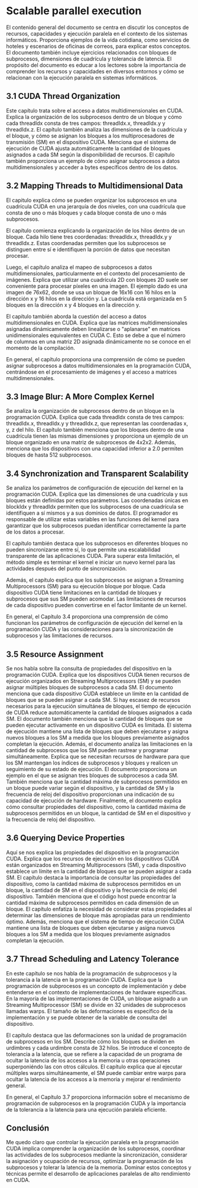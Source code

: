 # Scalable parallel execution

El contenido general del documento se centra en discutir los conceptos de recursos, capacidades y ejecución paralela en el contexto de los sistemas informáticos. Proporciona ejemplos de la vida cotidiana, como servicios de hoteles y escenarios de oficinas de correos, para explicar estos conceptos. El documento también incluye ejercicios relacionados con bloques de subprocesos, dimensiones de cuadrícula y tolerancia de latencia. El propósito del documento es educar a los lectores sobre la importancia de comprender los recursos y capacidades en diversos entornos y cómo se relacionan con la ejecución paralela en sistemas informáticos.

## 3.1 CUDA Thread Organization 

Este capítulo trata sobre el acceso a datos multidimensionales en CUDA. Explica la organización de los subprocesos dentro de un bloque y cómo cada threadIdx consta de tres campos: threadIdx.x, threadIdx.y y threadIdx.z. El capítulo también analiza las dimensiones de la cuadrícula y el bloque, y cómo se asignan los bloques a los multiprocesadores de transmisión (SM) en el dispositivo CUDA. Menciona que el sistema de ejecución de CUDA ajusta automáticamente la cantidad de bloques asignados a cada SM según la disponibilidad de recursos. El capítulo también proporciona un ejemplo de cómo asignar subprocesos a datos multidimensionales y acceder a bytes específicos dentro de los datos.

## 3.2 Mapping Threads to Multidimensional Data 

El capitulo explica cómo se pueden organizar los subprocesos en una cuadrícula CUDA en una jerarquía de dos niveles, con una cuadrícula que consta de uno o más bloques y cada bloque consta de uno o más subprocesos.

El capítulo comienza explicando la organización de los hilos dentro de un bloque. Cada hilo tiene tres coordenadas: threadIdx.x, threadIdx.y y threadIdx.z. Estas coordenadas permiten que los subprocesos se distinguen entre sí e identifiquen la porción de datos que necesitan procesar.

Luego, el capítulo analiza el mapeo de subprocesos a datos multidimensionales, particularmente en el contexto del procesamiento de imágenes. Explica que utilizar una cuadrícula 2D con bloques 2D suele ser conveniente para procesar píxeles en una imagen. El ejemplo dado es una imagen de 76x62, donde se usa un bloque de 16x16 con 16 hilos en la dirección x y 16 hilos en la dirección y. La cuadrícula está organizada en 5 bloques en la dirección x y 4 bloques en la dirección y.

El capítulo también aborda la cuestión del acceso a datos multidimensionales en CUDA. Explica que las matrices multidimensionales asignadas dinámicamente deben linealizarse o "aplanarse" en matrices unidimensionales equivalentes en CUDA C. Esto se debe a que el número de columnas en una matriz 2D asignada dinámicamente no se conoce en el momento de la compilación.

En general, el capítulo proporciona una comprensión de cómo se pueden asignar subprocesos a datos multidimensionales en la programación CUDA, centrándose en el procesamiento de imágenes y el acceso a matrices multidimensionales.

## 3.3 Image Blur: A More Complex Kernel 

Se analiza la organización de subprocesos dentro de un bloque en la programación CUDA. Explica que cada threadIdx consta de tres campos: threadIdx.x, threadIdx.y y threadIdx.z, que representan las coordenadas x, y, z del hilo. El capítulo también menciona que los bloques dentro de una cuadrícula tienen las mismas dimensiones y proporciona un ejemplo de un bloque organizado en una matriz de subprocesos de 4x2x2. Además, menciona que los dispositivos con una capacidad inferior a 2.0 permiten bloques de hasta 512 subprocesos.

## 3.4 Synchronization and Transparent Scalability 

Se analiza los parámetros de configuración de ejecución del kernel en la programación CUDA. Explica que las dimensiones de una cuadrícula y sus bloques están definidas por estos parámetros. Las coordenadas únicas en blockIdx y threadIdx permiten que los subprocesos de una cuadrícula se identifiquen a sí mismos y a sus dominios de datos. El programador es responsable de utilizar estas variables en las funciones del kernel para garantizar que los subprocesos puedan identificar correctamente la parte de los datos a procesar.

El capítulo también destaca que los subprocesos en diferentes bloques no pueden sincronizarse entre sí, lo que permite una escalabilidad transparente de las aplicaciones CUDA. Para superar esta limitación, el método simple es terminar el kernel e iniciar un nuevo kernel para las actividades después del punto de sincronización.

Además, el capítulo explica que los subprocesos se asignan a Streaming Multiprocessors (SM) para su ejecución bloque por bloque. Cada dispositivo CUDA tiene limitaciones en la cantidad de bloques y subprocesos que sus SM pueden acomodar. Las limitaciones de recursos de cada dispositivo pueden convertirse en el factor limitante de un kernel.

En general, el Capítulo 3.4 proporciona una comprensión de cómo funcionan los parámetros de configuración de ejecución del kernel en la programación CUDA y las consideraciones para la sincronización de subprocesos y las limitaciones de recursos.

## 3.5 Resource Assignment 

Se nos habla sobre lla consulta de propiedades del dispositivo en la programación CUDA. Explica que los dispositivos CUDA tienen recursos de ejecución organizados en Streaming Multiprocessors (SM) y se pueden asignar múltiples bloques de subprocesos a cada SM. El documento menciona que cada dispositivo CUDA establece un límite en la cantidad de bloques que se pueden asignar a cada SM. Si hay escasez de recursos necesarios para la ejecución simultánea de bloques, el tiempo de ejecución de CUDA reduce automáticamente la cantidad de bloques asignados a cada SM. El documento también menciona que la cantidad de bloques que se pueden ejecutar activamente en un dispositivo CUDA es limitada. El sistema de ejecución mantiene una lista de bloques que deben ejecutarse y asigna nuevos bloques a los SM a medida que los bloques previamente asignados completan la ejecución. Además, el documento analiza las limitaciones en la cantidad de subprocesos que los SM pueden rastrear y programar simultáneamente. Explica que se necesitan recursos de hardware para que los SM mantengan los índices de subprocesos y bloques y realicen un seguimiento de su estado de ejecución. El documento proporciona un ejemplo en el que se asignan tres bloques de subprocesos a cada SM. También menciona que la cantidad máxima de subprocesos permitidos en un bloque puede variar según el dispositivo, y la cantidad de SM y la frecuencia de reloj del dispositivo proporcionan una indicación de su capacidad de ejecución de hardware. Finalmente, el documento explica cómo consultar propiedades del dispositivo, como la cantidad máxima de subprocesos permitidos en un bloque, la cantidad de SM en el dispositivo y la frecuencia de reloj del dispositivo.

## 3.6 Querying Device Properties

Aquí se nos explica las  propiedades del dispositivo en la programación CUDA. Explica que los recursos de ejecución en los dispositivos CUDA están organizados en Streaming Multiprocessors (SM), y cada dispositivo establece un límite en la cantidad de bloques que se pueden asignar a cada SM. El capítulo destaca la importancia de consultar las propiedades del dispositivo, como la cantidad máxima de subprocesos permitidos en un bloque, la cantidad de SM en el dispositivo y la frecuencia de reloj del dispositivo. También menciona que el código host puede encontrar la cantidad máxima de subprocesos permitidos en cada dimensión de un bloque. El capítulo enfatiza la necesidad de considerar estas propiedades al determinar las dimensiones de bloque más apropiadas para un rendimiento óptimo. Además, menciona que el sistema de tiempo de ejecución CUDA mantiene una lista de bloques que deben ejecutarse y asigna nuevos bloques a los SM a medida que los bloques previamente asignados completan la ejecución.

## 3.7 Thread Scheduling and Latency Tolerance

En este capítulo se nos habla de la programación de subprocesos y la tolerancia a la latencia en la programación CUDA. Explica que la programación de subprocesos es un concepto de implementación y debe entenderse en el contexto de implementaciones de hardware específicas. En la mayoría de las implementaciones de CUDA, un bloque asignado a un Streaming Multiprocessor (SM) se divide en 32 unidades de subprocesos llamadas warps. El tamaño de las deformaciones es específico de la implementación y se puede obtener de la variable de consulta del dispositivo.

El capítulo destaca que las deformaciones son la unidad de programación de subprocesos en los SM. Describe cómo los bloques se dividen en urdimbres y cada urdimbre consta de 32 hilos. Se introduce el concepto de tolerancia a la latencia, que se refiere a la capacidad de un programa de ocultar la latencia de los accesos a la memoria u otras operaciones superponiéndo las con otros cálculos. El capítulo explica que al ejecutar múltiples warps simultáneamente, el SM puede cambiar entre warps para ocultar la latencia de los accesos a la memoria y mejorar el rendimiento general.

En general, el Capítulo 3.7 proporciona información sobre el mecanismo de programación de subprocesos en la programación CUDA y la importancia de la tolerancia a la latencia para una ejecución paralela eficiente.

## Conclusión

Me quedo claro que controlar la ejecución paralela en la programación CUDA implica comprender la organización de los subprocesos, coordinar las actividades de los subprocesos mediante la sincronización, considerar la asignación y ocupación de recursos, optimizar la programación de los subprocesos y tolerar la latencia de la memoria. Dominar estos conceptos y técnicas permite el desarrollo de aplicaciones paralelas de alto rendimiento en CUDA.
